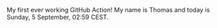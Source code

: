 My first ever working GitHub Action!
My name is Thomas and today is Sunday, 5 September, 02:59 CEST. 
